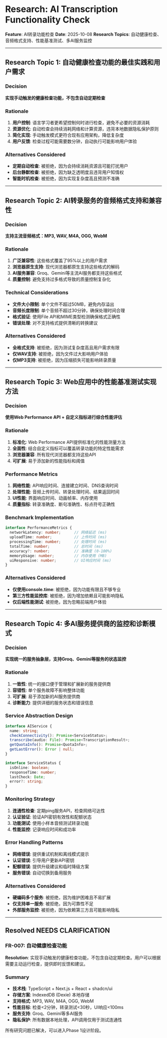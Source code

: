 # Research: AI Transcription Functionality Check

**Feature**: AI转录功能检查
**Date**: 2025-10-08
**Research Topics**: 自动健康检查、音频格式支持、性能基准测试、多AI服务监控

---

## Research Topic 1: 自动健康检查功能的最佳实践和用户需求

### Decision
**实现手动触发的健康检查功能，不包含自动定期检查**

### Rationale
1. **用户控制**: 语言学习者更希望控制何时进行检查，避免不必要的资源消耗
2. **资源优化**: 自动检查会持续消耗网络和计算资源，违背本地数据隐私保护原则
3. **简化实现**: 手动触发模式更符合现有应用架构，降低复杂度
4. **用户反馈**: 检查过程可能需要数分钟，自动执行可能影响用户体验

### Alternatives Considered
- **定期自动检查**: 被拒绝，因为会持续消耗资源且可能打扰用户
- **后台静默检查**: 被拒绝，因为缺乏透明度且违背用户知情权
- **智能时机检查**: 被拒绝，因为实现复杂度高且预测不准确

---

## Research Topic 2: AI转录服务的音频格式支持和兼容性

### Decision
**支持主流音频格式：MP3, WAV, M4A, OGG, WebM**

### Rationale
1. **广泛兼容性**: 这些格式覆盖了95%以上的用户需求
2. **浏览器原生支持**: 现代浏览器都原生支持这些格式的解码
3. **AI服务兼容**: Groq、Gemini等主流AI服务都支持这些格式
4. **质量控制**: 避免支持过多格式导致的质量控制复杂化

### Technical Considerations
- **文件大小限制**: 单个文件不超过50MB，避免内存溢出
- **音频长度限制**: 单个音频不超过30分钟，确保处理时间合理
- **格式验证**: 使用File API和MIME类型检测确保格式正确性
- **错误处理**: 对不支持格式提供清晰的转换建议

### Alternatives Considered
- **全格式支持**: 被拒绝，因为测试复杂度高且用户需求有限
- **仅WAV支持**: 被拒绝，因为文件过大影响用户体验
- **仅MP3支持**: 被拒绝，因为压缩损失可能影响转录质量

---

## Research Topic 3: Web应用中的性能基准测试实现方法

### Decision
**使用Web Performance API + 自定义指标进行综合性能评估**

### Rationale
1. **标准化**: Web Performance API提供标准化的性能测量方法
2. **全面性**: 结合自定义指标可以覆盖转录功能的特定性能需求
3. **浏览器兼容**: 所有现代浏览器都支持这些API
4. **可扩展**: 易于添加新的性能指标和阈值

### Performance Metrics
1. **网络性能**: API响应时间、连接建立时间、DNS查询时间
2. **处理性能**: 音频上传时间、转录处理时间、结果返回时间
3. **UI性能**: 界面响应时间、动画帧率、内存使用
4. **质量指标**: 转录准确度、断句准确性、标点符号正确性

### Benchmark Implementation
```typescript
interface PerformanceMetrics {
  networkLatency: number;      // 网络延迟 (ms)
  uploadTime: number;          // 上传时间 (ms)
  processingTime: number;      // 处理时间 (ms)
  totalTime: number;           // 总时间 (ms)
  accuracy?: number;           // 准确度 (0-100%)
  memoryUsage: number;         // 内存使用 (MB)
  uiResponsive: number;        // UI响应时间 (ms)
}
```

### Alternatives Considered
- **仅使用console.time**: 被拒绝，因为功能有限且不够专业
- **第三方性能监控库**: 被拒绝，因为增加依赖且可能影响隐私
- **仅后端性能测试**: 被拒绝，因为忽略前端用户体验

---

## Research Topic 4: 多AI服务提供商的监控和诊断模式

### Decision
**实现统一的服务抽象层，支持Groq、Gemini等服务的状态监控**

### Rationale
1. **一致性**: 统一的接口便于管理和扩展新的服务提供商
2. **容错性**: 单个服务故障不影响整体功能
3. **可扩展**: 易于添加新的AI服务提供商
4. **诊断能力**: 提供详细的服务状态和错误信息

### Service Abstraction Design
```typescript
interface AIService {
  name: string;
  checkConnectivity(): Promise<ServiceStatus>;
  transcribe(audio: File): Promise<TranscriptionResult>;
  getQuotaInfo(): Promise<QuotaInfo>;
  getLastError(): Error | null;
}

interface ServiceStatus {
  isOnline: boolean;
  responseTime: number;
  lastCheck: Date;
  error?: string;
}
```

### Monitoring Strategy
1. **连通性检查**: 定期ping服务API，检查网络可达性
2. **认证验证**: 验证API密钥有效性和配额状态
3. **功能测试**: 使用小样本音频测试转录功能
4. **性能监控**: 记录响应时间和成功率

### Error Handling Patterns
- **网络错误**: 提供重试机制和离线模式提示
- **认证错误**: 引导用户更新API密钥
- **配额错误**: 提供升级建议和临时降级方案
- **服务错误**: 自动切换到备用服务

### Alternatives Considered
- **硬编码多个服务**: 被拒绝，因为维护困难且不易扩展
- **仅支持单一服务**: 被拒绝，因为可靠性不足
- **外部服务监控**: 被拒绝，因为依赖第三方且可能影响隐私

---

## Resolved NEEDS CLARIFICATION

### FR-007: 自动健康检查功能
**Resolution**: 实现手动触发的健康检查功能，不包含自动定期检查。用户可以根据需要主动运行检查，提供即时反馈和建议。

### Summary
- **技术栈**: TypeScript + Next.js + React + shadcn/ui
- **存储方案**: IndexedDB (Dexie) 本地存储
- **支持格式**: MP3, WAV, M4A, OGG, WebM
- **性能目标**: 检查<2分钟，转录测试<30秒，UI响应<100ms
- **服务支持**: Groq、Gemini等多AI服务
- **隐私保护**: 所有数据本地处理，API调用仅用于测试连通性

所有研究问题已解决，可以进入Phase 1设计阶段。